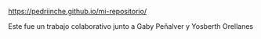 https://pedriinche.github.io/mi-repositorio/

Este fue un trabajo colaborativo junto a Gaby Peñalver y Yosberth Orellanes
